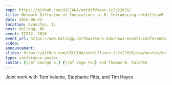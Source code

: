 ```yaml
---
repo: https://github.com/USCCANA/netdiffuser-ic2s22016/
title: Network Diffusion of Innovations in R: Introducing netdiffuseR
date: 2016-06-24
location: Evanston, IL
host: Kellogg, NU
event: IC2S2, 2016
event_url: https://www.kellogg.northwestern.edu/news-events/conference/ic2s2/2016.aspx
video:
announcement:
slides: https://github.com/USCCANA/netdiffuser-ic2s22016/raw/master/netdiffuseR_ic2s22016.pdf
type: conference poster
costar: {\\bf George G.} {\\bf Vega Yon} and Thomas W. Valente
---
```


Joint work with Tom Valente, Stephanie Pitts, and Tim Hayes

